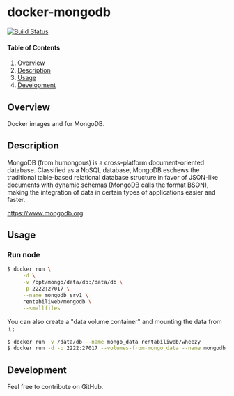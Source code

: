# docker-mongodb

[![Build Status](https://travis-ci.org/rentabiliweb/docker-mongodb.svg?branch=master)](https://travis-ci.org/rentabiliweb/docker-mongodb)

#### Table of Contents

1. [Overview](#overview)
2. [Description](#description)
3. [Usage](#usage)
4. [Development](#development)

## Overview

Docker images and for MongoDB.

## Description

MongoDB (from humongous) is a cross-platform document-oriented database. Classified as a NoSQL database, MongoDB eschews the traditional table-based relational database structure in favor of JSON-like documents with dynamic schemas (MongoDB calls the format BSON), making the integration of data in certain types of applications easier and faster.

https://www.mongodb.org


## Usage

### Run node

```bash
$ docker run \
  	 -d \
  	 -v /opt/mongo/data/db:/data/db \
	 -p 2222:27017 \
	 --name mongodb_srv1 \
	 rentabiliweb/mongodb \
	 --smallfiles
```

You can also create a "data volume container" and mounting the data from it :

```bash
$ docker run -v /data/db --name mongo_data rentabiliweb/wheezy
$ docker run -d -p 2222:27017 --volumes-from-mongo_data --name mongodb_srv1 rentabiliweb/mongodb --smallfiles
```



## Development

Feel free to contribute on GitHub.
